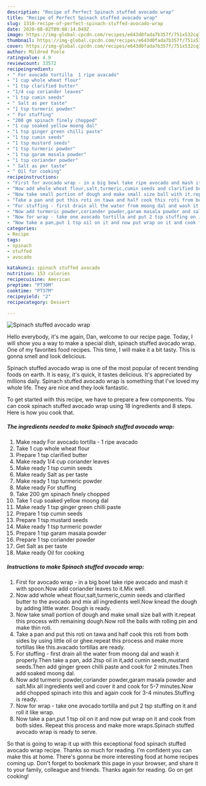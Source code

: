 ```yaml
---
description: "Recipe of Perfect Spinach stuffed avocado wrap"
title: "Recipe of Perfect Spinach stuffed avocado wrap"
slug: 1310-recipe-of-perfect-spinach-stuffed-avocado-wrap
date: 2020-08-02T09:08:14.049Z
image: https://img-global.cpcdn.com/recipes/e643d0fada7b357f/751x532cq70/spinach-stuffed-avocado-wrap-recipe-main-photo.jpg
thumbnail: https://img-global.cpcdn.com/recipes/e643d0fada7b357f/751x532cq70/spinach-stuffed-avocado-wrap-recipe-main-photo.jpg
cover: https://img-global.cpcdn.com/recipes/e643d0fada7b357f/751x532cq70/spinach-stuffed-avocado-wrap-recipe-main-photo.jpg
author: Mildred Poole
ratingvalue: 4.9
reviewcount: 33572
recipeingredient:
- " For avocado tortilla  1 ripe avacado"
- "1 cup whole wheat flour"
- "1 tsp clarified butter"
- "1/4 cup coriander leaves"
- "1 tsp cumin seeds"
- " Salt as per taste"
- "1 tsp turmeric powder"
- " For stuffing"
- "200 gm spinach finely chopped"
- "1 cup soaked yellow moong dal"
- "1 tsp ginger green chilli paste"
- "1 tsp cumin seeds"
- "1 tsp mustard seeds"
- "1 tsp turmeric powder"
- "1 tsp garam masala powder"
- "1 tsp coriander powder"
- " Salt as per taste"
- " Oil for cooking"
recipeinstructions:
- "First for avocado wrap - in a big bowl take ripe avocado and mash it with spoon.Now add coriander leaves to it.Mix well."
- "Now add whole wheat flour,salt,turmeric,cumin seeds and clarified butter to the avocado and mix all ingredients well.Now knead the dough by adding little water. Dough is ready."
- "Now take small portion of dough and make small size ball with it.repeat this process with remaining dough.Now roll the balls with rolling pin and make thin roti."
- "Take a pan and put this roti on tawa and half cook this roti from both sides by using little oil or ghee.repeat this process and make more tortillas like this.avacado tortillas are ready."
- "For stuffing - first drain all the water from moong dal and wash it properly.Then take a pan, add 2tsp oil in it,add cumin seeds,mustard seeds.Then add ginger green chilli paste and cook for 2 minutes.Then add soaked moong dal."
- "Now add turmeric powder,coriander powder,garam masala powder and salt.Mix all ingredients well and cover it and cook for 5-7 minutes.Now add chopped spinach into this and again cook for 3-4 minutes.Stuffing is ready."
- "Now for wrap - take one avocado tortilla and put 2 tsp stuffing on it and roll it like wrap."
- "Now take a pan,put 1 tsp oil on it and now put wrap on it and cook from both sides. Repeat this process and make more wraps.Spinach stuffed avocado wrap is ready to serve."
categories:
- Recipe
tags:
- spinach
- stuffed
- avocado

katakunci: spinach stuffed avocado 
nutrition: 153 calories
recipecuisine: American
preptime: "PT30M"
cooktime: "PT37M"
recipeyield: "2"
recipecategory: Dessert

---
```



![Spinach stuffed avocado wrap](https://img-global.cpcdn.com/recipes/e643d0fada7b357f/751x532cq70/spinach-stuffed-avocado-wrap-recipe-main-photo.jpg)

Hello everybody, it's me again, Dan, welcome to our recipe page. Today, I will show you a way to make a special dish, spinach stuffed avocado wrap. One of my favorites food recipes. This time, I will make it a bit tasty. This is gonna smell and look delicious.



Spinach stuffed avocado wrap is one of the most popular of recent trending foods on earth. It is easy, it's quick, it tastes delicious. It's appreciated by millions daily. Spinach stuffed avocado wrap is something that I've loved my whole life. They are nice and they look fantastic.


To get started with this recipe, we have to prepare a few components. You can cook spinach stuffed avocado wrap using 18 ingredients and 8 steps. Here is how you cook that.

<!--inarticleads1-->

##### The ingredients needed to make Spinach stuffed avocado wrap:

1. Make ready  For avocado tortilla - 1 ripe avacado
1. Take 1 cup whole wheat flour
1. Prepare 1 tsp clarified butter
1. Make ready 1/4 cup coriander leaves
1. Make ready 1 tsp cumin seeds
1. Make ready  Salt as per taste
1. Make ready 1 tsp turmeric powder
1. Make ready  For stuffing
1. Take 200 gm spinach finely chopped
1. Take 1 cup soaked yellow moong dal
1. Make ready 1 tsp ginger green chilli paste
1. Prepare 1 tsp cumin seeds
1. Prepare 1 tsp mustard seeds
1. Make ready 1 tsp turmeric powder
1. Prepare 1 tsp garam masala powder
1. Prepare 1 tsp coriander powder
1. Get  Salt as per taste
1. Make ready  Oil for cooking




<!--inarticleads2-->

##### Instructions to make Spinach stuffed avocado wrap:

1. First for avocado wrap - in a big bowl take ripe avocado and mash it with spoon.Now add coriander leaves to it.Mix well.
1. Now add whole wheat flour,salt,turmeric,cumin seeds and clarified butter to the avocado and mix all ingredients well.Now knead the dough by adding little water. Dough is ready.
1. Now take small portion of dough and make small size ball with it.repeat this process with remaining dough.Now roll the balls with rolling pin and make thin roti.
1. Take a pan and put this roti on tawa and half cook this roti from both sides by using little oil or ghee.repeat this process and make more tortillas like this.avacado tortillas are ready.
1. For stuffing - first drain all the water from moong dal and wash it properly.Then take a pan, add 2tsp oil in it,add cumin seeds,mustard seeds.Then add ginger green chilli paste and cook for 2 minutes.Then add soaked moong dal.
1. Now add turmeric powder,coriander powder,garam masala powder and salt.Mix all ingredients well and cover it and cook for 5-7 minutes.Now add chopped spinach into this and again cook for 3-4 minutes.Stuffing is ready.
1. Now for wrap - take one avocado tortilla and put 2 tsp stuffing on it and roll it like wrap.
1. Now take a pan,put 1 tsp oil on it and now put wrap on it and cook from both sides. Repeat this process and make more wraps.Spinach stuffed avocado wrap is ready to serve.




So that is going to wrap it up with this exceptional food spinach stuffed avocado wrap recipe. Thanks so much for reading. I'm confident you can make this at home. There's gonna be more interesting food at home recipes coming up. Don't forget to bookmark this page in your browser, and share it to your family, colleague and friends. Thanks again for reading. Go on get cooking!
